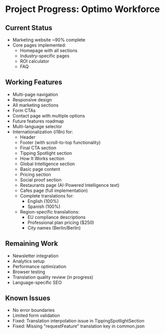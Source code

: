 # Project Progress: Optimo Workforce

## Current Status
- Marketing website ~90% complete
- Core pages implemented:
  - Homepage with all sections
  - Industry-specific pages
  - ROI calculator
  - FAQ

## Working Features
- Multi-page navigation
- Responsive design
- All marketing sections
- Form CTAs
- Contact page with multiple options
- Future features roadmap
- Multi-language selector
- Internationalization (i18n) for:
  - Header
  - Footer (with scroll-to-top functionality)
  - Final CTA section
  - Tipping Spotlight section
  - How It Works section
  - Global Intelligence section
  - Basic page content
  - Pricing section
  - Social proof section
  - Restaurants page (AI-Powered Intelligence text)
  - Cafes page (full implementation)
  - Complete translations for:
    - English (100%)
    - Spanish (100%)
  - Region-specific translations:
    - EU compliance descriptions
    - Professional plan pricing ($250)
    - City names (Berlin/Berlín)

## Remaining Work
- Newsletter integration
- Analytics setup
- Performance optimization
- Browser testing
- Translation quality review (in progress)
- Language-specific SEO

## Known Issues
- No error boundaries
- Limited form validation
- Fixed: Translation interpolation issue in TippingSpotlightSection
- Fixed: Missing "requestFeature" translation key in common.json
